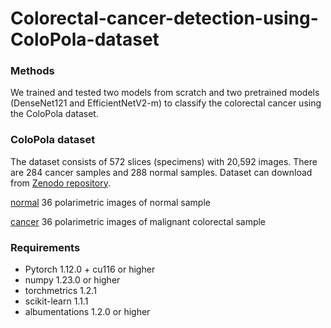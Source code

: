 # Colorectal-cancer-detection-using-ColoPola-dataset

### Methods
We trained and tested two models from scratch and two pretrained models (DenseNet121 and EfficientNetV2-m) to classify the colorectal cancer using the ColoPola dataset.

### ColoPola dataset
The dataset consists of 572 slices (specimens) with 20,592 images. There are 284 cancer samples and 288 normal samples.
Dataset can download from [Zenodo repository](https://doi.org/10.5281/zenodo.10068031).

[normal](https://github.com/haile493/Colorectal-cancer-detection-using-ColoPola-dataset/blob/main/images/normal.png)
36 polarimetric images of normal sample

[cancer](https://github.com/haile493/Colorectal-cancer-detection-using-ColoPola-dataset/blob/main/images/cancer.png)
36 polarimetric images of malignant colorectal sample

### Requirements
- Pytorch 1.12.0 + cu116 or higher
- numpy 1.23.0 or higher
- torchmetrics 1.2.1
- scikit-learn 1.1.1
- albumentations 1.2.0 or higher
